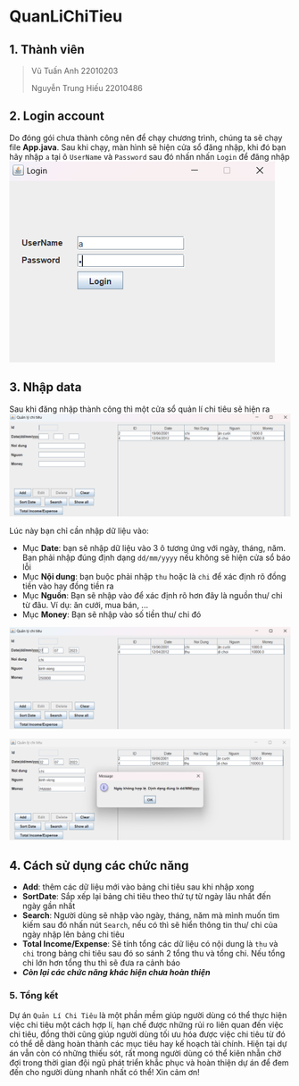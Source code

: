 # QuanLiChiTieu

## 1. Thành viên
> Vũ Tuấn Anh 22010203
> 
> Nguyễn Trung Hiếu 22010486

## 2. Login account

Do đóng gói chưa thành công nên để chạy chương trình, chúng ta sẽ chạy file **App.java**. Sau khi chạy, màn hình sẽ hiện cửa sổ đăng nhập, khi đó bạn hãy nhập `a` tại ô `UserName` và `Password` sau đó nhấn nhấn `Login` để đăng nhập
![Login](Login.png)
## 3. Nhập data
Sau khi đăng nhập thành công thì một cửa sổ quản lí chi tiêu sẽ hiện ra
![Quản lí chi tiêu](ChiTieuView.png)

Lúc này bạn chỉ cần nhập dữ liệu vào:

- Mục **Date**: bạn sẽ nhập dữ liệu vào 3 ô tương ứng với ngày, tháng, năm. Bạn phải nhập đúng định dạng `dd/mm/yyyy` nếu không sẽ hiện cửa sổ báo lỗi
- Mục **Nội dung**: bạn buộc phải nhập `thu` hoặc là `chi` để xác định rõ đồng tiền vào hay đồng tiền ra
- Mục **Nguồn**: Bạn sẽ nhập vào để xác định rõ hơn đây là nguồn thu/ chi từ đâu. Ví dụ: ăn cưới, mua bán, ...
- Mục **Money**: Bạn sẽ nhập vào số tiền thu/ chi đó

![Nhập data](NhapData.png)

![Lỗi nhập](LoiNhap.png)
## 4. Cách sử dụng các chức năng
- **Add**: thêm các dữ liệu mới vào bảng chi tiêu sau khi nhập xong
- **SortDate**: Sắp xếp lại bảng chi tiêu theo thứ tự từ ngày lâu nhất đến ngày gần nhất
- **Search**: Người dùng sẽ nhập vào ngày, tháng, năm mà mình muốn tìm kiếm sau đó nhấn nút `Search`, nếu có thì sẽ hiển thông tin thu/ chi của ngày nhập lên bảng chi tiêu
- **Total Income/Expense**: Sẽ tính tổng các dữ liệu có nội dung là `thu` và `chi` trong bảng chi tiêu sau đó so sánh 2 tổng thu và tổng chi. Nếu tổng chi lớn hơn tổng thu thì sẽ đưa ra cảnh báo
- ***Còn lại các chức năng khác hiện chưa hoàn thiện***
### 5. Tổng kết
Dự án `Quản Lí Chi Tiêu` là một phần mềm giúp người dùng có thể thực hiện việc chi tiêu một cách hợp lí, hạn chế được những rủi ro liên quan đến việc chi tiêu, đồng thời cũng giúp người dùng tối ưu hóa được việc chi tiêu từ đó có thể dễ dàng hoàn thành các mục tiêu hay kế hoạch tài chính.
Hiện tại dự án vẫn còn có những thiếu sót, rất mong người dùng có thể kiên nhẫn chờ đợi trong thời gian đội ngũ phát triển khắc phục và hoàn thiện dự án để đem đến cho người dùng nhanh nhất có thể! Xin cảm ơn!